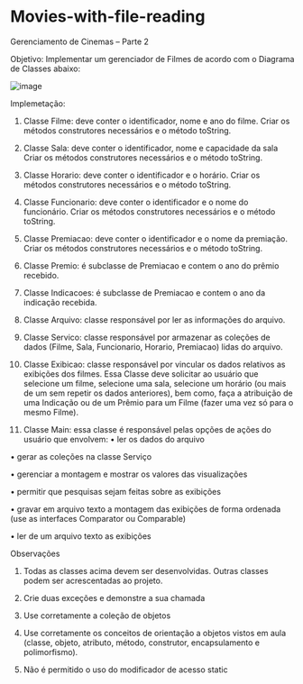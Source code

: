 # Movies-with-file-reading
Gerenciamento de Cinemas – Parte 2

Objetivo: Implementar um gerenciador de Filmes de acordo com o Diagrama de Classes abaixo:
 
![image](https://user-images.githubusercontent.com/85631998/181791952-31c9ff3c-50b3-40b7-bf0f-1df9f32de438.png)


Implemetação:
1.	Classe Filme: deve conter o identificador, nome e ano do filme. Criar os métodos construtores necessários e o método toString.

2.	Classe Sala: deve conter o identificador, nome e capacidade da sala Criar os métodos construtores necessários e o método toString.

3.	Classe Horario: deve conter o identificador e o horário. Criar os métodos construtores necessários e o método toString.

4.	Classe Funcionario: deve conter o identificador e o nome do funcionário. Criar os métodos construtores necessários e o método toString.

5.	Classe Premiacao: deve conter o identificador e o nome da premiação. Criar os métodos construtores necessários e o método toString.

6.	Classe Premio: é subclasse de Premiacao e contem o ano do prêmio recebido.

7.	Classe Indicacoes: é subclasse de Premiacao e contem o ano da indicação recebida.

8.	Classe Arquivo: classe responsável por ler as informações do arquivo.

9.	Classe Servico: classe responsável por armazenar as coleções de dados (Filme, Sala, Funcionario, Horario, Premiacao) lidas do arquivo.

10.	Classe Exibicao: classe responsável por vincular os dados relativos as exibições dos filmes. Essa Classe deve solicitar ao usuário que selecione um filme, selecione uma sala, selecione um horário (ou mais de um sem repetir os dados anteriores), bem como, faça a atribuição de uma Indicação ou de um Prêmio para um Filme (fazer uma vez só para o mesmo Filme).

11.	Classe Main: essa classe é responsável pelas opções de ações do usuário que envolvem:
•	ler os dados do arquivo

•	gerar as coleções na classe Serviço

•	gerenciar a montagem e mostrar os valores das visualizações

•	permitir que pesquisas sejam feitas sobre as exibições

•	gravar em arquivo texto a montagem das exibições de forma ordenada (use as interfaces Comparator ou Comparable)

•	ler de um arquivo texto as exibições

Observações
1.	Todas as classes acima devem ser desenvolvidas. Outras classes podem ser acrescentadas ao projeto.

2.	Crie duas exceções e demonstre a sua chamada

3.	Use corretamente a coleção de objetos

4.	Use corretamente os conceitos de orientação a objetos vistos em aula (classe, objeto, atributo, método, construtor, encapsulamento e polimorfismo).

5.	Não é permitido o uso do modificador de acesso static

